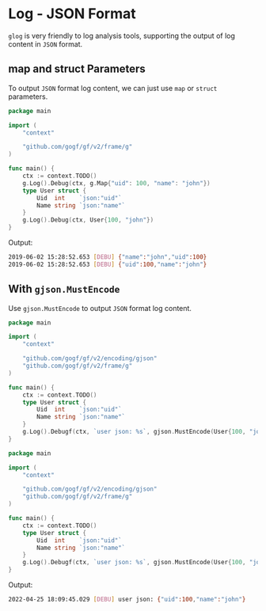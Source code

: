 # Log - JSON Format

`glog` is very friendly to log analysis tools, supporting the output of log content in `JSON` format.

## map and struct Parameters

To output `JSON` format log content, we can just use `map` or `struct` parameters.

```go
package main

import (
    "context"

    "github.com/gogf/gf/v2/frame/g"
)

func main() {
    ctx := context.TODO()
    g.Log().Debug(ctx, g.Map{"uid": 100, "name": "john"})
    type User struct {
        Uid  int    `json:"uid"`
        Name string `json:"name"`
    }
    g.Log().Debug(ctx, User{100, "john"})
}
```

Output:

```bash
2019-06-02 15:28:52.653 [DEBU] {"name":"john","uid":100}
2019-06-02 15:28:52.653 [DEBU] {"uid":100,"name":"john"}
```

## With `gjson.MustEncode`

Use `gjson.MustEncode` to output `JSON` format log content.

```go
package main

import (
    "context"

    "github.com/gogf/gf/v2/encoding/gjson"
    "github.com/gogf/gf/v2/frame/g"
)

func main() {
    ctx := context.TODO()
    type User struct {
        Uid  int    `json:"uid"`
        Name string `json:"name"`
    }
    g.Log().Debugf(ctx, `user json: %s`, gjson.MustEncode(User{100, "john"}))
}
```

```go
package main

import (
    "context"

    "github.com/gogf/gf/v2/encoding/gjson"
    "github.com/gogf/gf/v2/frame/g"
)

func main() {
    ctx := context.TODO()
    type User struct {
        Uid  int    `json:"uid"`
        Name string `json:"name"`
    }
    g.Log().Debugf(ctx, `user json: %s`, gjson.MustEncode(User{100, "john"}))
}
```

Output:

```bash
2022-04-25 18:09:45.029 [DEBU] user json: {"uid":100,"name":"john"}
```
